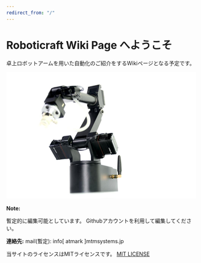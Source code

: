 ```yaml
---
redirect_from: "/"
---
```


# Roboticraft Wiki Page へようこそ

卓上ロボットアームを用いた自動化のご紹介をするWikiページとなる予定です。

![Hexbot Images](https://github.com/roboticrafter/hexbot_documentation/blob/master/hexbot_3.jpg?raw=true)


**Note:**

暫定的に編集可能としています。
Githubアカウントを利用して編集してください。

**連絡先:**
mail(暫定): info[ atmark ]mtmsystems.jp

当サイトのライセンスはMITライセンスです。
[MIT LICENSE](LICENSE)

